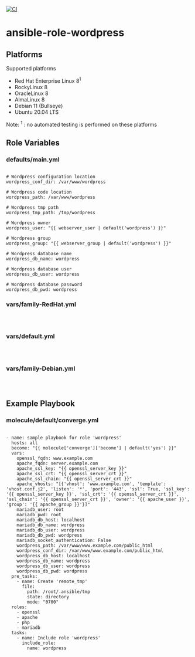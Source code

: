 [![CI](https://github.com/de-it-krachten/ansible-role-wordpress/workflows/CI/badge.svg?event=push)](https://github.com/de-it-krachten/ansible-role-wordpress/actions?query=workflow%3ACI)


# ansible-role-wordpress

<basic role description>


## Platforms

Supported platforms

- Red Hat Enterprise Linux 8<sup>1</sup>
- RockyLinux 8
- OracleLinux 8
- AlmaLinux 8
- Debian 11 (Bullseye)
- Ubuntu 20.04 LTS

Note:
<sup>1</sup> : no automated testing is performed on these platforms

## Role Variables
### defaults/main.yml
<pre><code>
# Wordpress configuration location
wordpress_conf_dir: /var/www/wordpress

# Wordpress code location
wordpress_path: /var/www/wordpress

# Wordpress tmp path
wordpress_tmp_path: /tmp/wordpress

# Wordpress owner
wordpress_user: "{{ webserver_user | default('wordpress') }}"

# Wordpress group
wordpress_group: "{{ webserver_group | default('wordpress') }}"

# Wordpress database name
wordpress_db_name: wordpress

# Wordpress database user
wordpress_db_user: wordpress

# Wordpress database password
wordpress_db_pwd: wordpress
</pre></code>


### vars/family-RedHat.yml
<pre><code>

</pre></code>

### vars/default.yml
<pre><code>

</pre></code>

### vars/family-Debian.yml
<pre><code>

</pre></code>



## Example Playbook
### molecule/default/converge.yml
<pre><code>
- name: sample playbook for role 'wordpress'
  hosts: all
  become: "{{ molecule['converge']['become'] | default('yes') }}"
  vars:
    openssl_fqdn: www.example.com
    apache_fqdn: server.example.com
    apache_ssl_key: "{{ openssl_server_key }}"
    apache_ssl_crt: "{{ openssl_server_crt }}"
    apache_ssl_chain: "{{ openssl_server_crt }}"
    apache_vhosts: "[{'vhost': 'www.example.com', 'template': 'vhost.conf.j2', 'listen': '*', 'port': '443', 'ssl': True, 'ssl_key': '{{ openssl_server_key }}', 'ssl_crt': '{{ openssl_server_crt }}', 'ssl_chain': '{{ openssl_server_crt }}', 'owner': '{{ apache_user }}', 'group': '{{ apache_group }}'}]"
    mariadb_user: root
    mariadb_pwd: root
    mariadb_db_host: localhost
    mariadb_db_name: wordpress
    mariadb_db_user: wordpress
    mariadb_db_pwd: wordpress
    mariadb_socket_authentication: False
    wordpress_path: /var/www/www.example.com/public_html
    wordpress_conf_dir: /var/www/www.example.com/public_html
    wordpress_db_host: localhost
    wordpress_db_name: wordpress
    wordpress_db_user: wordpress
    wordpress_db_pwd: wordpress
  pre_tasks:
    - name: Create 'remote_tmp'
      file:
        path: /root/.ansible/tmp
        state: directory
        mode: "0700"
  roles:
    - openssl
    - apache
    - php
    - mariadb
  tasks:
    - name: Include role 'wordpress'
      include_role:
        name: wordpress
</pre></code>
